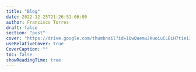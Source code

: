 ```yaml
---
title: "Blog"
date: 2022-12-25T21:26:51-06:00
author: Francisco Torres
draft: false
section: "post"
cover: "https://drive.google.com/thumbnail?id=1QwQuemuJkuoiuCLBiH7tieiIDUxVJWwM&sz=w1920-h1080"
useRelativeCover: true
CoverCaption: ""
toc: false
showReadingTime: true   
---
```

